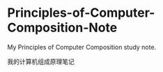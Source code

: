 # Principles-of-Computer-Composition-Note
My Principles of Computer Composition study note.<br>

我的计算机组成原理笔记
